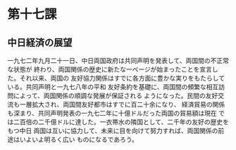 # 第十七課
## 中日経済の展望
一九七二年九月二十一日、中日両国政府は共同声明を発表して、両国間の不正常な状態が
終わり、両国関係の歴史に新たな一ページが始まったことを宣言した。それ以来、両国の
友好協力関係はすでに各方面に豊かな実りをもたらしている。共同声明と一九七八年の平和
友好条約を基礎に、両国間の頻繁な相互訪問によって、両国関係の順調な発展が保証される
ようになった。民間の友好交流も一層拡大され、両国間友好都市はすでに百二十余になり、
経済貿易の関係も深まり、共同声明発表の一九七二年に十億ドルだった両国の貿易額は現在
では二百倍の二千億ドルに達した。一衣帯水の隣国として、二千年の友好の歴史をもつ中日
両国は互いに協力して、未来に目を向けて努力すれば、両国関係の前途はいよいよ明るく広い
ものになるであろう。